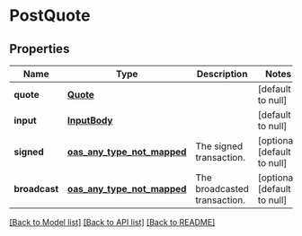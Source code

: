 # PostQuote
## Properties

| Name | Type | Description | Notes |
|------------ | ------------- | ------------- | -------------|
| **quote** | [**Quote**](Quote.md) |  | [default to null] |
| **input** | [**InputBody**](InputBody.md) |  | [default to null] |
| **signed** | [**oas_any_type_not_mapped**](.md) | The signed transaction. | [optional] [default to null] |
| **broadcast** | [**oas_any_type_not_mapped**](.md) | The broadcasted transaction. | [optional] [default to null] |

[[Back to Model list]](../README.md#documentation-for-models) [[Back to API list]](../README.md#documentation-for-api-endpoints) [[Back to README]](../README.md)

